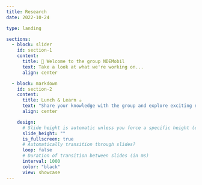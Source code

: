 ```yaml
---
title: Research
date: 2022-10-24

type: landing

sections:
  - block: slider
    id: section-1
    content:
      title: 👋 Welcome to the group NDEMobil
      text: Take a look at what we're working on...
      align: center

  - block: markdown
    id: section-2
    content:
      title: Lunch & Learn ☕️
      text: "Share your knowledge with the group and explore exciting new topics together!"
      align: center

    design:
      # Slide height is automatic unless you force a specific height (e.g. '400px')
      slide_height: ""
      is_fullscreen: true
      # Automatically transition through slides?
      loop: false
      # Duration of transition between slides (in ms)
      interval: 1000
      color: "black"
      view: showcase
---
```

